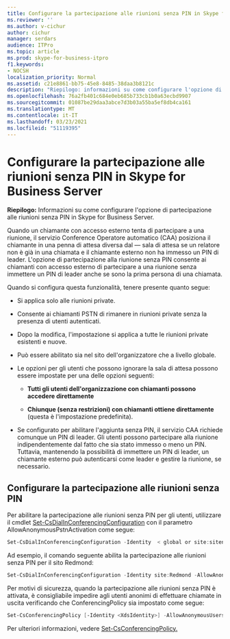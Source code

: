 ```yaml
---
title: Configurare la partecipazione alle riunioni senza PIN in Skype for Business Server
ms.reviewer: ''
ms.author: v-cichur
author: cichur
manager: serdars
audience: ITPro
ms.topic: article
ms.prod: skype-for-business-itpro
f1.keywords:
- NOCSH
localization_priority: Normal
ms.assetid: c21e8861-bb75-45e8-8485-38daa3b8121c
description: "Riepilogo: informazioni su come configurare l'opzione di partecipazione alle riunioni senza PIN in Skype for Business Server."
ms.openlocfilehash: 76a2fb401c684e0eb685b733cb1b0a63ecbd9907
ms.sourcegitcommit: 01087be29daa3abce7d3b03a55ba5ef8db4ca161
ms.translationtype: MT
ms.contentlocale: it-IT
ms.lasthandoff: 03/23/2021
ms.locfileid: "51119395"
---
```

# <a name="configure-pin-less-meeting-join-in-skype-for-business-server"></a>Configurare la partecipazione alle riunioni senza PIN in Skype for Business Server
 
**Riepilogo:** Informazioni su come configurare l'opzione di partecipazione alle riunioni senza PIN in Skype for Business Server.
  
Quando un chiamante con accesso esterno tenta di partecipare a una riunione, il servizio Conference Operatore automatico (CAA) posiziona il chiamante in una penna di attesa diversa dal &#x2014; sala di attesa se un relatore non è già in una chiamata e il chiamante esterno non ha immesso un PIN di leader. L'opzione di partecipazione alla riunione senza PIN consente ai chiamanti con accesso esterno di partecipare a una riunione senza immettere un PIN di leader anche se sono la prima persona di una chiamata. 
  
Quando si configura questa funzionalità, tenere presente quanto segue:
  
- Si applica solo alle riunioni private.
    
- Consente ai chiamanti PSTN di rimanere in riunioni private senza la presenza di utenti autenticati.
    
- Dopo la modifica, l'impostazione si applica a tutte le riunioni private esistenti e nuove.
    
- Può essere abilitato sia nel sito dell'organizzatore che a livello globale.
    
- Le opzioni per gli utenti che possono ignorare la sala di attesa possono essere impostate per una delle opzioni seguenti: 
    
  - **Tutti gli utenti dell'organizzazione con chiamanti possono accedere direttamente**
    
  - **Chiunque (senza restrizioni) con chiamanti ottiene direttamente** (questa è l'impostazione predefinita).
    
- Se configurato per abilitare l'aggiunta senza PIN, il servizio CAA richiede comunque un PIN di leader. Gli utenti possono partecipare alla riunione indipendentemente dal fatto che sia stato immesso o meno un PIN. Tuttavia, mantenendo la possibilità di immettere un PIN di leader, un chiamante esterno può autenticarsi come leader e gestire la riunione, se necessario.
    
## <a name="configure-pin-less-meeting-join"></a>Configurare la partecipazione alle riunioni senza PIN

Per abilitare la partecipazione alle riunioni senza PIN per gli utenti, utilizzare il cmdlet [Set-CsDialInConferencingConfiguration](/powershell/module/skype/set-csdialinconferencingconfiguration?view=skype-ps) con il parametro AllowAnonymousPstnActivation come segue:
  
```PowerShell
Set-CsDialInConferencingConfiguration -Identity  < global or site:sitename>  -AllowAnonymousPstnActivation $True
```

Ad esempio, il comando seguente abilita la partecipazione alle riunioni senza PIN per il sito Redmond:
  
```PowerShell
Set-CsDialInConferencingConfiguration -Identity site:Redmond -AllowAnonymousPstnActivation $True
```

Per motivi di sicurezza, quando la partecipazione alle riunioni senza PIN è attivata, è consigliabile impedire agli utenti anonimi di effettuare chiamate in uscita verificando che ConferencingPolicy sia impostato come segue:
  
```PowerShell
Set-CsConferencingPolicy [-Identity <XdsIdentity>] -AllowAnonymousUsersToDialOut $False
```

Per ulteriori informazioni, vedere [Set-CsConferencingPolicy.](/powershell/module/skype/set-csconferencingpolicy?view=skype-ps)
